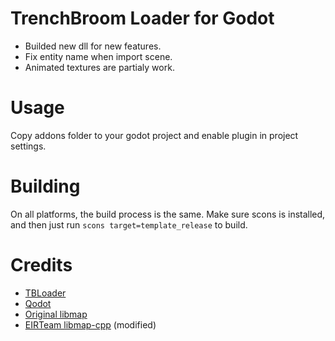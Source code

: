 # TrenchBroom Loader for Godot
- Builded new dll for new features.
- Fix entity name when import scene.
- Animated textures are partialy work.

# Usage
Copy addons folder to your godot project and enable plugin in project settings.

# Building
On all platforms, the build process is the same. Make sure scons is installed, and then just run
`scons target=template_release` to build.

# Credits
* [TBLoader](https://github.com/codecat/godot-tbloader)
* [Qodot](https://github.com/QodotPlugin/qodot-plugin)
* [Original libmap](https://github.com/QodotPlugin/libmap)
* [EIRTeam libmap-cpp](https://github.com/EIRTeam/qodot/tree/4.0) (modified)
